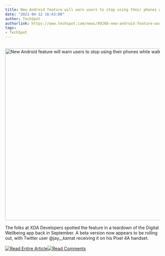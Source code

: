```yaml
---
title: New Android feature will warn users to stop using their phones while walking
date: "2021-04-12 16:43:00"
author: TechSpot
authorlink: https://www.techspot.com/news/89268-new-android-feature-warn-users-not-use-their.html
tags:
- TechSpot
---
```

<a href="https://www.techspot.com/news/89268-new-android-feature-warn-users-not-use-their.html" target="_blank"><img src="https://static.techspot.com/images2/news/ts3_thumbs/2021/04/2021-04-12-ts3_thumbs-5bf.jpg" width="800" height="560" style="padding: 15px 0" title="New Android feature will warn users to stop using their phones while walking" /></a><br />The folks at XDA Developers spotted the feature in a teardown of the Digital Wellbeing app back in September. A beta version now appears to be rolling out, with Twitter user @jay__kamat receiving it on his Pixel 4A handset.<br /><br /><a href="https://www.techspot.com/news/89268-new-android-feature-warn-users-not-use-their.html"><img src="https://static.techspot.com/images/rss/rss_buttons_01.png" border="0" alt="Read Entire Article" /></a><a href="https://www.techspot.com/news/89268-new-android-feature-warn-users-not-use-their.html#comments"><img src="https://static.techspot.com/images/rss/rss_buttons_02.png" border="0" alt="Read Comments" /></a><br /><br />
